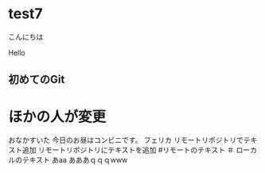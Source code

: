# test7
こんにちは

Hello
## 初めてのGit
# ほかの人が変更
おなかすいた
今日のお昼はコンビニです。
フェリカ
リモートリポジトリでテキスト追加
リモートリポジトリにテキストを追加
#リモートのテキスト
＃ ローカルのテキスト
あaa
あああｑｑｑwww
